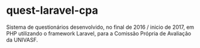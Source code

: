 # quest-laravel-cpa

Sistema de questionários desenvolvido, no final de 2016 / inicio de 2017, em PHP utilizando o framework Laravel, para a Comissão Própria de Avaliação da UNIVASF.
